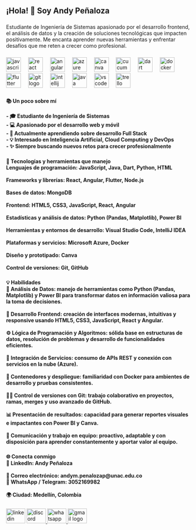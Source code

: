<h2 align="left">¡Hola! 👋 Soy Andy Peñaloza</h2>

###

<p align="left">Estudiante de Ingeniería de Sistemas apasionado por el desarrollo frontend, el análisis de datos y la creación de soluciones tecnológicas que impacten positivamente. Me encanta aprender nuevas herramientas y enfrentar desafíos que me reten a crecer como profesional.</p>

###

<div align="left">
  <img src="https://cdn.jsdelivr.net/gh/devicons/devicon/icons/javascript/javascript-original.svg" height="40" alt="javascript logo"  />
  <img width="12" />
  <img src="https://cdn.jsdelivr.net/gh/devicons/devicon/icons/react/react-original.svg" height="40" alt="react logo"  />
  <img width="12" />
  <img src="https://cdn.jsdelivr.net/gh/devicons/devicon/icons/angularjs/angularjs-original.svg" height="40" alt="angularjs logo"  />
  <img width="12" />
  <img src="https://cdn.jsdelivr.net/gh/devicons/devicon/icons/azure/azure-original.svg" height="40" alt="azure logo"  />
  <img width="12" />
  <img src="https://cdn.jsdelivr.net/gh/devicons/devicon/icons/canva/canva-original.svg" height="40" alt="canva logo"  />
  <img width="12" />
  <img src="https://cdn.jsdelivr.net/gh/devicons/devicon/icons/cucumber/cucumber-plain.svg" height="40" alt="cucumber logo"  />
  <img width="12" />
  <img src="https://cdn.jsdelivr.net/gh/devicons/devicon/icons/dart/dart-original.svg" height="40" alt="dart logo"  />
  <img width="12" />
  <img src="https://cdn.jsdelivr.net/gh/devicons/devicon/icons/docker/docker-original.svg" height="40" alt="docker logo"  />
  <img width="12" />
  <img src="https://cdn.jsdelivr.net/gh/devicons/devicon/icons/flutter/flutter-original.svg" height="40" alt="flutter logo"  />
  <img width="12" />
  <img src="https://cdn.jsdelivr.net/gh/devicons/devicon/icons/git/git-original.svg" height="40" alt="git logo"  />
  <img width="12" />
  <img src="https://cdn.jsdelivr.net/gh/devicons/devicon/icons/intellij/intellij-original.svg" height="40" alt="intellij logo"  />
  <img width="12" />
  <img src="https://cdn.jsdelivr.net/gh/devicons/devicon/icons/java/java-original.svg" height="40" alt="java logo"  />
  <img width="12" />
  <img src="https://cdn.jsdelivr.net/gh/devicons/devicon/icons/vscode/vscode-original.svg" height="40" alt="vscode logo"  />
  <img width="12" />
  <img src="https://cdn.jsdelivr.net/gh/devicons/devicon/icons/trello/trello-plain.svg" height="40" alt="trello logo"  />
</div>

###

<h4 align="left">📚 Un poco sobre mí<br><br>- 🎓 Estudiante de Ingeniería de Sistemas  <br>- 💻 Apasionado por el desarrollo web y móvil  <br>- 🌱 Actualmente aprendiendo sobre desarrollo Full Stack  <br>- 💡 Interesado en Inteligencia Artificial, Cloud Computing y DevOps  <br>- ✨ Siempre buscando nuevos retos para crecer profesionalmente</h4>

###

<h4 align="left">🚀 Tecnologías y herramientas que manejo<br>Lenguajes de programación: JavaScript, Java, Dart, Python, HTML<br><br>Frameworks y librerías: React, Angular, Flutter, Node.js<br><br>Bases de datos: MongoDB<br><br>Frontend: HTML5, CSS3, JavaScript, React, Angular<br><br>Estadísticas y análisis de datos: Python (Pandas, Matplotlib), Power BI<br><br>Herramientas y entornos de desarrollo: Visual Studio Code, IntelliJ IDEA<br><br>Plataformas y servicios: Microsoft Azure, Docker<br><br>Diseño y prototipado: Canva<br><br>Control de versiones: Git, GitHub</h4>

###

<h4 align="left">💡 Habilidades<br>🧠 Análisis de Datos: manejo de herramientas como Python (Pandas, Matplotlib) y Power BI para transformar datos en información valiosa para la toma de decisiones.<br><br>🎨 Desarrollo Frontend: creación de interfaces modernas, intuitivas y responsive usando HTML5, CSS3, JavaScript, React y Angular.<br><br>⚙️ Lógica de Programación y Algoritmos: sólida base en estructuras de datos, resolución de problemas y desarrollo de funcionalidades eficientes.<br><br>🔗 Integración de Servicios: consumo de APIs REST y conexión con servicios en la nube (Azure).<br><br>🐳 Contenedores y despliegue: familiaridad con Docker para ambientes de desarrollo y pruebas consistentes.<br><br>👨‍💻 Control de versiones con Git: trabajo colaborativo en proyectos, ramas, merges y uso avanzado de GitHub.<br><br>📊 Presentación de resultados: capacidad para generar reportes visuales e impactantes con Power BI y Canva.<br><br>🤝 Comunicación y trabajo en equipo: proactivo, adaptable y con disposición para aprender constantemente y aportar valor al equipo.</h4>

###

<h4 align="left">🌐 Conecta conmigo<br>💼 LinkedIn: Andy Peñaloza<br><br>📧 Correo electrónico: andym.penalozap@unac.edu.co<br>💬 WhatsApp / Telegram: 3052169982<br><br>🌍 Ciudad: Medellín, Colombia</h4>

###

<div align="left">
  <img src="https://raw.githubusercontent.com/maurodesouza/profile-readme-generator/master/src/assets/icons/social/linkedin/default.svg" width="52" height="40" alt="linkedin logo"  />
  <a href="manej02_07493" target="_blank">
    <img src="https://raw.githubusercontent.com/maurodesouza/profile-readme-generator/master/src/assets/icons/social/discord/default.svg" width="52" height="40" alt="discord logo"  />
  </a>
  <a href="3052169982" target="_blank">
    <img src="https://raw.githubusercontent.com/maurodesouza/profile-readme-generator/master/src/assets/icons/social/whatsapp/default.svg" width="52" height="40" alt="whatsapp logo"  />
  </a>
  <a href="andym.penalozap@unac.edu.co" target="_blank">
    <img src="https://raw.githubusercontent.com/maurodesouza/profile-readme-generator/master/src/assets/icons/social/gmail/default.svg" width="52" height="40" alt="gmail logo"  />
  </a>
</div>

###
